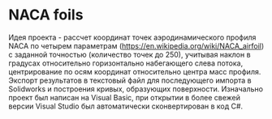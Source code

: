 # NACA foils
Идея проекта - рассчет координат точек аэродинамического профиля NACA по четырем параметрам (https://en.wikipedia.org/wiki/NACA_airfoil) с заданной точностью (количество точек до 250), учитывая наклон в градусах относительно горизонтально набегающего слева потока, центрирование по осям координат относительно центра масс профиля. Экспорт результатов в текстовый файл для последующего импорта в Solidworks и построения кривых, образующих поверхности.
Изначально проект был написан на Visual Basic, при открытии в более свежей версии Visual Studio был автоматически сконвертирован в код C#.
